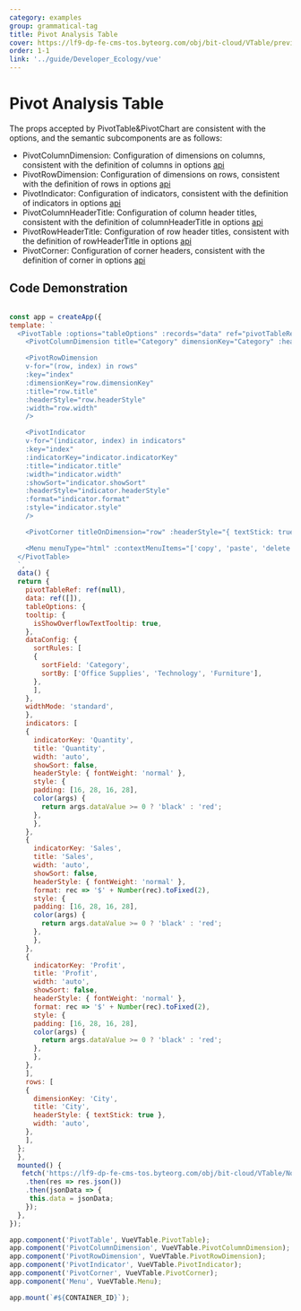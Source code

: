 ```yaml
---
category: examples
group: grammatical-tag
title: Pivot Analysis Table
cover: https://lf9-dp-fe-cms-tos.byteorg.com/obj/bit-cloud/VTable/preview/vue-pivot-table.png
order: 1-1
link: '../guide/Developer_Ecology/vue'
---
```


# Pivot Analysis Table

The props accepted by PivotTable&PivotChart are consistent with the options, and the semantic subcomponents are as follows:

- PivotColumnDimension: Configuration of dimensions on columns, consistent with the definition of columns in options [api](../../option/PivotTable-columns-text#headerType)
- PivotRowDimension: Configuration of dimensions on rows, consistent with the definition of rows in options [api](../../option/PivotTable-rows-text#headerType)
- PivotIndicator: Configuration of indicators, consistent with the definition of indicators in options [api](../../option/PivotTable-indicators-text#cellType)
- PivotColumnHeaderTitle: Configuration of column header titles, consistent with the definition of columnHeaderTitle in options [api](../../option/PivotTable#rowHeaderTitle)
- PivotRowHeaderTitle: Configuration of row header titles, consistent with the definition of rowHeaderTitle in options [api](../../option/PivotTable#columnHeaderTitle)
- PivotCorner: Configuration of corner headers, consistent with the definition of corner in options [api](../../option/PivotTable#corner)

## Code Demonstration
```javascript livedemo template=vtable-vue

const app = createApp({
template: `
  <PivotTable :options="tableOptions" :records="data" ref="pivotTableRef">
    <PivotColumnDimension title="Category" dimensionKey="Category" :headerStyle="{ textStick: true }" width="auto" />

    <PivotRowDimension
    v-for="(row, index) in rows"
    :key="index"
    :dimensionKey="row.dimensionKey"
    :title="row.title"
    :headerStyle="row.headerStyle"
    :width="row.width"
    />

    <PivotIndicator
    v-for="(indicator, index) in indicators"
    :key="index"
    :indicatorKey="indicator.indicatorKey"
    :title="indicator.title"
    :width="indicator.width"
    :showSort="indicator.showSort"
    :headerStyle="indicator.headerStyle"
    :format="indicator.format"
    :style="indicator.style"
    />

    <PivotCorner titleOnDimension="row" :headerStyle="{ textStick: true }" />

    <Menu menuType="html" :contextMenuItems="['copy', 'paste', 'delete', '...']" />
  </PivotTable>
  `,
  data() {
  return {
    pivotTableRef: ref(null),
    data: ref([]),
    tableOptions: {
    tooltip: {
      isShowOverflowTextTooltip: true,
    },
    dataConfig: {
      sortRules: [
      {
        sortField: 'Category',
        sortBy: ['Office Supplies', 'Technology', 'Furniture'],
      },
      ],
    },
    widthMode: 'standard',
    },
    indicators: [
    {
      indicatorKey: 'Quantity',
      title: 'Quantity',
      width: 'auto',
      showSort: false,
      headerStyle: { fontWeight: 'normal' },
      style: {
      padding: [16, 28, 16, 28],
      color(args) {
        return args.dataValue >= 0 ? 'black' : 'red';
      },
      },
    },
    {
      indicatorKey: 'Sales',
      title: 'Sales',
      width: 'auto',
      showSort: false,
      headerStyle: { fontWeight: 'normal' },
      format: rec => '$' + Number(rec).toFixed(2),
      style: {
      padding: [16, 28, 16, 28],
      color(args) {
        return args.dataValue >= 0 ? 'black' : 'red';
      },
      },
    },
    {
      indicatorKey: 'Profit',
      title: 'Profit',
      width: 'auto',
      showSort: false,
      headerStyle: { fontWeight: 'normal' },
      format: rec => '$' + Number(rec).toFixed(2),
      style: {
      padding: [16, 28, 16, 28],
      color(args) {
        return args.dataValue >= 0 ? 'black' : 'red';
      },
      },
    },
    ],
    rows: [
    {
      dimensionKey: 'City',
      title: 'City',
      headerStyle: { textStick: true },
      width: 'auto',
    },
    ],
  };
  },
  mounted() {
   fetch('https://lf9-dp-fe-cms-tos.byteorg.com/obj/bit-cloud/VTable/North_American_Superstore_Pivot_data.json')
    .then(res => res.json())
    .then(jsonData => {
     this.data = jsonData;
    });
  },
});

app.component('PivotTable', VueVTable.PivotTable);
app.component('PivotColumnDimension', VueVTable.PivotColumnDimension);
app.component('PivotRowDimension', VueVTable.PivotRowDimension);
app.component('PivotIndicator', VueVTable.PivotIndicator);
app.component('PivotCorner', VueVTable.PivotCorner);
app.component('Menu', VueVTable.Menu);

app.mount(`#${CONTAINER_ID}`);
